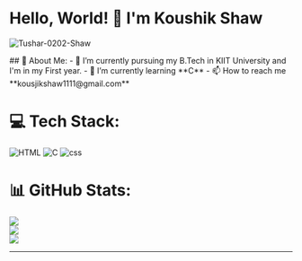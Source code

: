 # Hello, World! 👋 I'm Koushik Shaw 
<p align="left"> <img src="https://komarev.com/ghpvc/?username=Koushikshaw&label=Profile%20views&color=0e75b6&style=flat" alt="Tushar-0202-Shaw" /> </p>
## 💫 About Me:
- 🔭 I’m currently pursuing my B.Tech in KIIT University and I'm in my First year.
- 🌱 I’m currently learning **C**
- 📫 How to reach me **kousjikshaw1111@gmail.com**

# 💻 Tech Stack:
![HTML](https://img.shields.io/badge/HTML-%23ec0.svg?style=for-the-badge&logo=html&logoColor=white)
![C](https://img.shields.io/badge/C-%659fEAF.svg?style=for-the-badge&logo=&logoColor=white)
![css](https://img.shields.io/badge/CSS-%ABDE0.svg?style=for-the-badge&logo=html&logoColor=white)

# 📊 GitHub Stats:
![](https://github-readme-stats.vercel.app/api?username=Koushikshaw&theme=monokai&hide_border=false&include_all_commits=true&count_private=true)<br/>
![](https://github-readme-streak-stats.herokuapp.com/?user=Koushikshaw&theme=monokai&hide_border=false)<br/>
![](https://github-readme-stats.vercel.app/api/top-langs/?username=Koushikshaw&theme=monokai&hide_border=false&include_all_commits=true&count_private=true&layout=compact)

---

<!--
**Koushikshaw/Koushikshaw** is a ✨ _special_ ✨ repository because its `README.md` (this file) appears on your GitHub profile.

Here are some ideas to get you started:

- 🔭 I’m currently working on ...
- 🌱 I’m currently learning ...
- 👯 I’m looking to collaborate on ...
- 🤔 I’m looking for help with ...
- 💬 Ask me about ...
- 📫 How to reach me: ...
- 😄 Pronouns: ...
- ⚡ Fun fact: ...
-->
